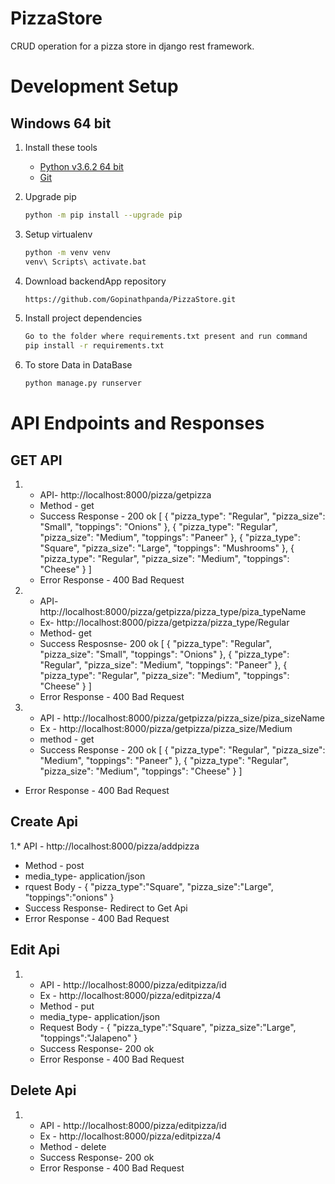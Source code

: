 # PizzaStore
CRUD operation for a pizza store in django rest framework.


# Development Setup

## Windows 64 bit

1. Install these tools
    * [Python v3.6.2 64 bit](https://www.python.org/downloads/)
    * [Git](https://git-scm.com/download/win)


1. Upgrade pip

    ```bash
    python -m pip install --upgrade pip
    ```

1. Setup virtualenv

    ```bash
    python -m venv venv
    venv\ Scripts\ activate.bat
    ```


1. Download backendApp repository

    ```bash
    https://github.com/Gopinathpanda/PizzaStore.git
    ```

1. Install project dependencies

    ```bash
    Go to the folder where requirements.txt present and run command
    pip install -r requirements.txt
    ```
1. To store Data in DataBase

     ```bash
    python manage.py runserver
    ```

# API Endpoints and Responses

## GET API

1. * API- http://localhost:8000/pizza/getpizza
   * Method - get
   * Success Response - 200 ok
      [
    {
        "pizza_type": "Regular",
        "pizza_size": "Small",
        "toppings": "Onions"
    },
    {
        "pizza_type": "Regular",
        "pizza_size": "Medium",
        "toppings": "Paneer"
    },
    {
        "pizza_type": "Square",
        "pizza_size": "Large",
        "toppings": "Mushrooms"
    },
    {
        "pizza_type": "Regular",
        "pizza_size": "Medium",
        "toppings": "Cheese"
    }
]
    * Error Response - 400 Bad Request

 1. * API- http://localhost:8000/pizza/getpizza/pizza_type/piza_typeName
    * Ex- http://localhost:8000/pizza/getpizza/pizza_type/Regular
    * Method- get
    * Success Resposnse- 200 ok
      [
       {
           "pizza_type": "Regular",
           "pizza_size": "Small",
           "toppings": "Onions"
       },
       {
           "pizza_type": "Regular",
           "pizza_size": "Medium",
           "toppings": "Paneer"
       },
       {
           "pizza_type": "Regular",
           "pizza_size": "Medium",
           "toppings": "Cheese"
       }
   ]
    * Error Response - 400 Bad Request


1.  * API - http://localhost:8000/pizza/getpizza/pizza_size/piza_sizeName
    * Ex - http://localhost:8000/pizza/getpizza/pizza_size/Medium
    * method - get
    * Success Response - 200 ok
      [
       {
           "pizza_type": "Regular",
           "pizza_size": "Medium",
           "toppings": "Paneer"
       },
       {
           "pizza_type": "Regular",
           "pizza_size": "Medium",
           "toppings": "Cheese"
       }
   ]

   * Error Response - 400 Bad Request
## Create Api

1.* API - http://localhost:8000/pizza/addpizza
  * Method - post
  * media_type- application/json
  * rquest Body -
      {
      "pizza_type":"Square",
      "pizza_size":"Large",
      "toppings":"onions"
      }
   * Success Response- Redirect to Get Api
   * Error Response - 400 Bad Request
     
  ## Edit Api
 1. * API - http://localhost:8000/pizza/editpizza/id
    *  Ex - http://localhost:8000/pizza/editpizza/4
    * Method - put
    * media_type- application/json
    *  Request Body -
      {
      "pizza_type":"Square",
      "pizza_size":"Large",
      "toppings":"Jalapeno"
      }
    * Success Response- 200 ok
    * Error Response - 400 Bad Request
   
   ## Delete Api
 1. * API - http://localhost:8000/pizza/editpizza/id
    * Ex - http://localhost:8000/pizza/editpizza/4
    * Method - delete
    * Success Response- 200 ok
    * Error Response - 400 Bad Request



